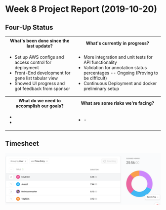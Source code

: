 # Week 8 Project Report (2019-10-20)

## Four-Up Status

<table>
  <tr>
    <th>What's been done since the last update?</th>
    <th>What's currently in progress?</th>
  </tr>
  <tr>
    <td>
      <ul>
        <li>Set up AWS configs and access control for deployment</li>
        <li>Front-End development for gene list tabular view</li>
        <li>Showed UI progress and got feedback from sponsor</li>
      </ul>
   </td>
    <td>
      <ul>
        <li>More integration and unit tests for API functionality</li>
        <li>Validation for annotation status percentages -- Ongoing (Proving to be difficult)</li>
        <li>Continuous Deployment and docker preliminary setup</li>
      </ul>
   </td>
  </tr>
  <tr>
    <th>What do we need to accomplish our goals?</th>
    <th>What are some risks we're facing?</th>
  </tr>
  <tr>
    <td>
      <ul>
        <li><li>
      </ul>
   </td>
    <td>
      <ul>
        <li>-</li>
      </ul>
    </td>
  </tr>
</table>

## Timesheet

![timesheet-10-06](./assets/timesheet-week-8.png)

